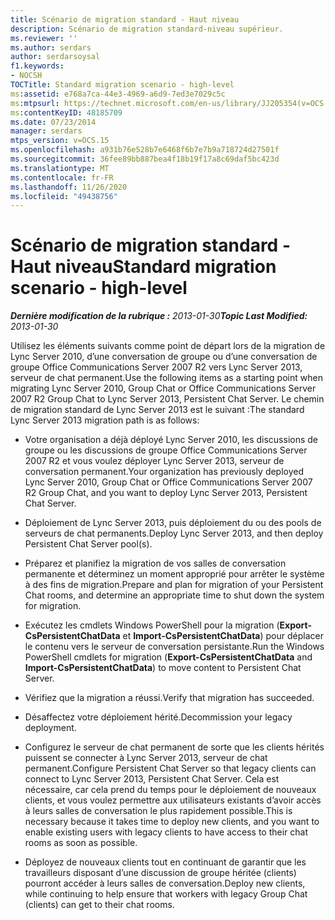 ```yaml
---
title: Scénario de migration standard - Haut niveau
description: Scénario de migration standard-niveau supérieur.
ms.reviewer: ''
ms.author: serdars
author: serdarsoysal
f1.keywords:
- NOCSH
TOCTitle: Standard migration scenario - high-level
ms:assetid: e768a7ca-44e3-4969-a6d9-7ed3e7029c5c
ms:mtpsurl: https://technet.microsoft.com/en-us/library/JJ205354(v=OCS.15)
ms:contentKeyID: 48185709
ms.date: 07/23/2014
manager: serdars
mtps_version: v=OCS.15
ms.openlocfilehash: a931b76e528b7e6468f6b7e7b9a718724d27501f
ms.sourcegitcommit: 36fee89bb887bea4f18b19f17a8c69daf5bc423d
ms.translationtype: MT
ms.contentlocale: fr-FR
ms.lasthandoff: 11/26/2020
ms.locfileid: "49438756"
---
```

# <a name="standard-migration-scenario---high-level"></a><span data-ttu-id="043e7-103">Scénario de migration standard - Haut niveau</span><span class="sxs-lookup"><span data-stu-id="043e7-103">Standard migration scenario - high-level</span></span>

<div data-xmlns="http://www.w3.org/1999/xhtml">

<div class="topic" data-xmlns="http://www.w3.org/1999/xhtml" data-msxsl="urn:schemas-microsoft-com:xslt" data-cs="https://msdn.microsoft.com/">

<div data-asp="https://msdn2.microsoft.com/asp">



</div>

<div id="mainSection">

<div id="mainBody"><span data-ttu-id="043e7-104">

<span> </span></span><span class="sxs-lookup"><span data-stu-id="043e7-104">

<span> </span></span></span>

<span data-ttu-id="043e7-105">_**Dernière modification de la rubrique :** 2013-01-30_</span><span class="sxs-lookup"><span data-stu-id="043e7-105">_**Topic Last Modified:** 2013-01-30_</span></span>

<span data-ttu-id="043e7-106">Utilisez les éléments suivants comme point de départ lors de la migration de Lync Server 2010, d’une conversation de groupe ou d’une conversation de groupe Office Communications Server 2007 R2 vers Lync Server 2013, serveur de chat permanent.</span><span class="sxs-lookup"><span data-stu-id="043e7-106">Use the following items as a starting point when migrating Lync Server 2010, Group Chat or Office Communications Server 2007 R2 Group Chat to Lync Server 2013, Persistent Chat Server.</span></span> <span data-ttu-id="043e7-107">Le chemin de migration standard de Lync Server 2013 est le suivant :</span><span class="sxs-lookup"><span data-stu-id="043e7-107">The standard Lync Server 2013 migration path is as follows:</span></span>

  - <span data-ttu-id="043e7-108">Votre organisation a déjà déployé Lync Server 2010, les discussions de groupe ou les discussions de groupe Office Communications Server 2007 R2 et vous voulez déployer Lync Server 2013, serveur de conversation permanent.</span><span class="sxs-lookup"><span data-stu-id="043e7-108">Your organization has previously deployed Lync Server 2010, Group Chat or Office Communications Server 2007 R2 Group Chat, and you want to deploy Lync Server 2013, Persistent Chat Server.</span></span>

  - <span data-ttu-id="043e7-109">Déploiement de Lync Server 2013, puis déploiement du ou des pools de serveurs de chat permanents.</span><span class="sxs-lookup"><span data-stu-id="043e7-109">Deploy Lync Server 2013, and then deploy Persistent Chat Server pool(s).</span></span>

  - <span data-ttu-id="043e7-110">Préparez et planifiez la migration de vos salles de conversation permanente et déterminez un moment approprié pour arrêter le système à des fins de migration.</span><span class="sxs-lookup"><span data-stu-id="043e7-110">Prepare and plan for migration of your Persistent Chat rooms, and determine an appropriate time to shut down the system for migration.</span></span>

  - <span data-ttu-id="043e7-111">Exécutez les cmdlets Windows PowerShell pour la migration (**Export-CsPersistentChatData** et **Import-CsPersistentChatData**) pour déplacer le contenu vers le serveur de conversation persistante.</span><span class="sxs-lookup"><span data-stu-id="043e7-111">Run the Windows PowerShell cmdlets for migration (**Export-CsPersistentChatData** and **Import-CsPersistentChatData**) to move content to Persistent Chat Server.</span></span>

  - <span data-ttu-id="043e7-112">Vérifiez que la migration a réussi.</span><span class="sxs-lookup"><span data-stu-id="043e7-112">Verify that migration has succeeded.</span></span>

  - <span data-ttu-id="043e7-113">Désaffectez votre déploiement hérité.</span><span class="sxs-lookup"><span data-stu-id="043e7-113">Decommission your legacy deployment.</span></span>

  - <span data-ttu-id="043e7-114">Configurez le serveur de chat permanent de sorte que les clients hérités puissent se connecter à Lync Server 2013, serveur de chat permanent.</span><span class="sxs-lookup"><span data-stu-id="043e7-114">Configure Persistent Chat Server so that legacy clients can connect to Lync Server 2013, Persistent Chat Server.</span></span> <span data-ttu-id="043e7-115">Cela est nécessaire, car cela prend du temps pour le déploiement de nouveaux clients, et vous voulez permettre aux utilisateurs existants d’avoir accès à leurs salles de conversation le plus rapidement possible.</span><span class="sxs-lookup"><span data-stu-id="043e7-115">This is necessary because it takes time to deploy new clients, and you want to enable existing users with legacy clients to have access to their chat rooms as soon as possible.</span></span>

  - <span data-ttu-id="043e7-116">Déployez de nouveaux clients tout en continuant de garantir que les travailleurs disposant d’une discussion de groupe héritée (clients) pourront accéder à leurs salles de conversation.</span><span class="sxs-lookup"><span data-stu-id="043e7-116">Deploy new clients, while continuing to help ensure that workers with legacy Group Chat (clients) can get to their chat rooms.</span></span>

<span data-ttu-id="043e7-117"></div>

<span> </span>

</div>

</div>

</span><span class="sxs-lookup"><span data-stu-id="043e7-117"></div>

<span> </span>

</div>

</div>

</span></span></div>


